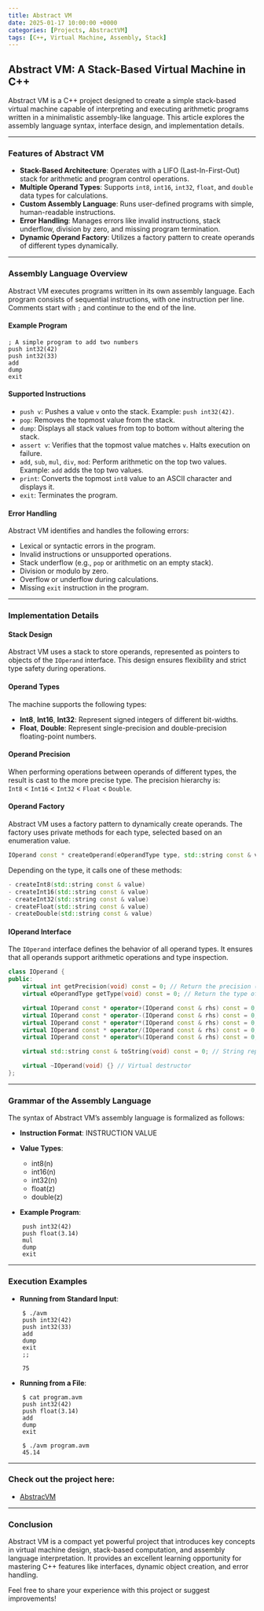 ```yaml
---
title: Abstract VM
date: 2025-01-17 10:00:00 +0000
categories: [Projects, AbstractVM]
tags: [C++, Virtual Machine, Assembly, Stack]
---
```


## Abstract VM: A Stack-Based Virtual Machine in C++

Abstract VM is a C++ project designed to create a simple stack-based virtual machine capable of interpreting and executing arithmetic programs written in a minimalistic assembly-like language. This article explores the assembly language syntax, interface design, and implementation details.

---

### Features of Abstract VM

- **Stack-Based Architecture**: Operates with a LIFO (Last-In-First-Out) stack for arithmetic and program control operations.
- **Multiple Operand Types**: Supports `int8`, `int16`, `int32`, `float`, and `double` data types for calculations.
- **Custom Assembly Language**: Runs user-defined programs with simple, human-readable instructions.
- **Error Handling**: Manages errors like invalid instructions, stack underflow, division by zero, and missing program termination.
- **Dynamic Operand Factory**: Utilizes a factory pattern to create operands of different types dynamically.

---

### Assembly Language Overview

Abstract VM executes programs written in its own assembly language. Each program consists of sequential instructions, with one instruction per line. Comments start with `;` and continue to the end of the line.

#### Example Program

```shell
; A simple program to add two numbers  
push int32(42)  
push int32(33)  
add  
dump  
exit  
```

#### Supported Instructions

- `push v`: Pushes a value `v` onto the stack. Example: `push int32(42)`.
- `pop`: Removes the topmost value from the stack.
- `dump`: Displays all stack values from top to bottom without altering the stack.
- `assert v`: Verifies that the topmost value matches `v`. Halts execution on failure.
- `add`, `sub`, `mul`, `div`, `mod`: Perform arithmetic on the top two values. Example: `add` adds the top two values.
- `print`: Converts the topmost `int8` value to an ASCII character and displays it.
- `exit`: Terminates the program.

#### Error Handling

Abstract VM identifies and handles the following errors:

- Lexical or syntactic errors in the program.
- Invalid instructions or unsupported operations.
- Stack underflow (e.g., `pop` or arithmetic on an empty stack).
- Division or modulo by zero.
- Overflow or underflow during calculations.
- Missing `exit` instruction in the program.

---

### Implementation Details

#### Stack Design

Abstract VM uses a stack to store operands, represented as pointers to objects of the `IOperand` interface. This design ensures flexibility and strict type safety during operations.

#### Operand Types

The machine supports the following types:

- **Int8**, **Int16**, **Int32**: Represent signed integers of different bit-widths.
- **Float**, **Double**: Represent single-precision and double-precision floating-point numbers.

#### Operand Precision

When performing operations between operands of different types, the result is cast to the more precise type. The precision hierarchy is:  
`Int8` < `Int16` < `Int32` < `Float` < `Double`.

#### Operand Factory

Abstract VM uses a factory pattern to dynamically create operands. The factory uses private methods for each type, selected based on an enumeration value.

```cpp
IOperand const * createOperand(eOperandType type, std::string const & value) const;
```

Depending on the type, it calls one of these methods:

```cpp
- createInt8(std::string const & value)  
- createInt16(std::string const & value)  
- createInt32(std::string const & value)  
- createFloat(std::string const & value)  
- createDouble(std::string const & value)  
```

#### IOperand Interface

The `IOperand` interface defines the behavior of all operand types. It ensures that all operands support arithmetic operations and type inspection.

```cpp
class IOperand {  
public:  
    virtual int getPrecision(void) const = 0; // Return the precision (type) of the instance  
    virtual eOperandType getType(void) const = 0; // Return the type of the instance  

    virtual IOperand const * operator+(IOperand const & rhs) const = 0; // Addition  
    virtual IOperand const * operator-(IOperand const & rhs) const = 0; // Subtraction  
    virtual IOperand const * operator*(IOperand const & rhs) const = 0; // Multiplication  
    virtual IOperand const * operator/(IOperand const & rhs) const = 0; // Division  
    virtual IOperand const * operator%(IOperand const & rhs) const = 0; // Modulus  

    virtual std::string const & toString(void) const = 0; // String representation of the operand  

    virtual ~IOperand(void) {} // Virtual destructor  
};  
```

---

### Grammar of the Assembly Language

The syntax of Abstract VM’s assembly language is formalized as follows:

- **Instruction Format**: INSTRUCTION VALUE

- **Value Types**:
  - int8(n)
  - int16(n)
  - int32(n)
  - float(z)
  - double(z)
- **Example Program**:

```shell
    push int32(42)  
    push float(3.14)  
    mul  
    dump  
    exit  
```

---

### Execution Examples

- **Running from Standard Input**:

```shell
    $ ./avm  
    push int32(42)  
    push int32(33)  
    add  
    dump  
    exit  
    ;;  

    75  
```

- **Running from a File**:

```shell
    $ cat program.avm  
    push int32(42)  
    push float(3.14)  
    add  
    dump  
    exit  
```

```shell
    $ ./avm program.avm  
    45.14  
```

---

### Check out the project here:

- [AbstracVM](https://github.com/haitkadir/AbstractVM)

---

### Conclusion

Abstract VM is a compact yet powerful project that introduces key concepts in virtual machine design, stack-based computation, and assembly language interpretation. It provides an excellent learning opportunity for mastering C++ features like interfaces, dynamic object creation, and error handling.

Feel free to share your experience with this project or suggest improvements!
